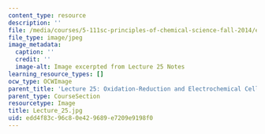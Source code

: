 ```yaml
---
content_type: resource
description: ''
file: /media/courses/5-111sc-principles-of-chemical-science-fall-2014/edd4f83c96c80e429689e7209e9198f0_Lecture_25.jpg
file_type: image/jpeg
image_metadata:
  caption: ''
  credit: ''
  image-alt: Image excerpted from Lecture 25 Notes
learning_resource_types: []
ocw_type: OCWImage
parent_title: 'Lecture 25: Oxidation-Reduction and Electrochemical Cells'
parent_type: CourseSection
resourcetype: Image
title: Lecture_25.jpg
uid: edd4f83c-96c8-0e42-9689-e7209e9198f0
---
```

